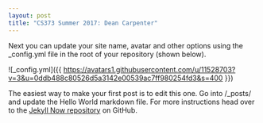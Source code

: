 ```yaml
---
layout: post
title: "CS373 Summer 2017: Dean Carpenter"
---
```


Next you can update your site name, avatar and other options using the _config.yml file in the root of your repository (shown below).

![_config.yml]({{ https://avatars1.githubusercontent.com/u/11528703?v=3&u=0ddb488c80526d5a3142e00539ac7ff980254fd3&s=400 }})

The easiest way to make your first post is to edit this one. Go into /_posts/ and update the Hello World markdown file. For more instructions head over to the [Jekyll Now repository](https://github.com/barryclark/jekyll-now) on GitHub.
